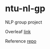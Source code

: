 # ntu-nl-gp

NLP group project

Overleaf [link](https://www.overleaf.com/read/cfwvrkfcpzpv#77ba9d)

Reference [repo](https://github.com/Bench-amblee/yelp_sentiment_analysis)
